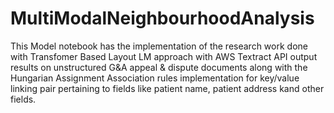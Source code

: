 # MultiModalNeighbourhoodAnalysis
This Model notebook has the implementation of the research work done with Transfomer Based Layout LM approach with AWS Textract API output results on unstructured G&A appeal & dispute documents along with the Hungarian Assignment Association rules implementation for key/value linking pair pertaining to fields like patient name, patient address kand other fields.
